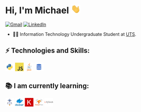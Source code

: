 # Hi, I'm Michael <img src="https://raw.githubusercontent.com/ABSphreak/ABSphreak/master/gifs/Hi.gif" width="30">

[![Gmail](https://img.shields.io/badge/Gmail-D14836?style=for-the-badge&logo=gmail&logoColor=white)](mailto:mikesuciato4@gmail.com)
[![LinkedIn](https://custom-icon-badges.demolab.com/badge/LinkedIn-0A66C2?style=for-the-badge&logo=linkedin-white&logoColor=white)](https://www.linkedin.com/in/michael-sutjiato/)

- 👨‍🎓 Information Technology Undergraduate Student at [UTS](https://www.uts.edu.au).

## ⚡ Technologies and Skills:  

<code><img height="27" src="https://raw.githubusercontent.com/github/explore/main/topics/python/python.png"></code>
<code><img height="27" src="https://raw.githubusercontent.com/github/explore/main/topics/javascript/javascript.png"></code>
<code><img height="27" src="https://raw.githubusercontent.com/github/explore/main/topics/java/java.png"></code>
<code><img height="27" src="https://raw.githubusercontent.com/github/explore/main/topics/sql/sql.png"></code>


## 📚 I am currently learning: 

<code><img height="27" src="https://raw.githubusercontent.com/github/explore/main/topics/ai/ai.png"></code>
<code><img height="27" src="https://raw.githubusercontent.com/github/explore/main/topics/docker/docker.png"></code>
<code><img height="27" src="https://raw.githubusercontent.com/github/explore/main/topics/keras/keras.png"></code>
<code><img height="27" src="https://raw.githubusercontent.com/github/explore/main/topics/tensorflow/tensorflow.png"></code>
<code><img height="27" src="https://raw.githubusercontent.com/github/explore/main/topics/pytorch/pytorch.png"></code>

